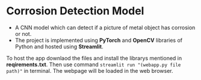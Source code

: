 # Corrosion Detection Model
- A CNN model which can detect if a picture of metal object has corrosion or not.
- The project is implemented using **PyTorch** and **OpenCV** libraries of Python and hosted using **Streamlit**.


To host the app downlaod the files and install the librarys mentioned in **reqirements.txt**. Then use command 
`streamlit run "(webapp.py file path)"` in terminal. The webpage will be loaded in the web browser.
